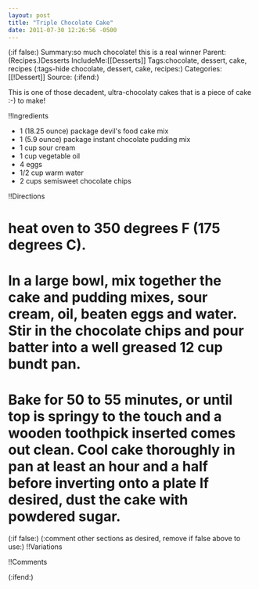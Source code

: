 ```yaml
---
layout: post
title: "Triple Chocolate Cake"
date: 2011-07-30 12:26:56 -0500
---
```

(:if false:)
Summary:so much chocolate! this is a real winner
Parent:(Recipes.)Desserts
IncludeMe:[[Desserts]]
Tags:chocolate, dessert, cake, recipes
(:tags-hide chocolate, dessert, cake, recipes:)
Categories:[[!Dessert]]
Source:
(:ifend:)



This is one of those decadent, ultra-chocolaty cakes that is a piece of cake :-) to make!

!!Ingredients

* 1 (18.25 ounce) package devil's food cake mix
* 1 (5.9 ounce) package instant chocolate pudding mix
* 1 cup sour cream
* 1 cup vegetable oil
* 4 eggs
* 1/2 cup warm water
* 2 cups semisweet chocolate chips

!!Directions

# heat oven to 350 degrees F (175 degrees C).
# In a large bowl, mix together the cake and pudding mixes, sour cream, oil, beaten eggs and water. Stir in the chocolate chips and pour batter into a well greased 12 cup bundt pan.
# Bake for 50 to 55 minutes, or until top is springy to the touch and a wooden toothpick inserted comes out clean. Cool cake thoroughly in pan at least an hour and a half before inverting onto a plate If desired, dust the cake with powdered sugar.

(:if false:)
(:comment other sections as desired, remove if false above to use:)
!!Variations

!!Comments

(:ifend:)




